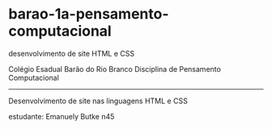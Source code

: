 # barao-1a-pensamento-computacional
desenvolvimento de site HTML e CSS

Colégio Esadual Barão do Rio Branco
Disciplina de Pensamento Computacional

---

Desenvolvimento de site nas linguagens HTML e CSS

estudante: Emanuely Butke n45  

